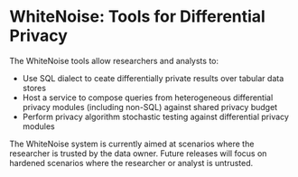 # WhiteNoise: Tools for Differential Privacy

The WhiteNoise tools allow researchers and analysts to: 

* Use SQL dialect to ceate differentially private results over tabular data stores
* Host a service to compose queries from heterogeneous differential privacy modules (including non-SQL) against shared privacy budget
* Perform privacy algorithm stochastic testing against differential privacy modules

The WhiteNoise system is currently aimed at scenarios where the researcher is trusted by the data owner.  Future releases will focus on hardened scenarios where the researcher or analyst is untrusted.  
